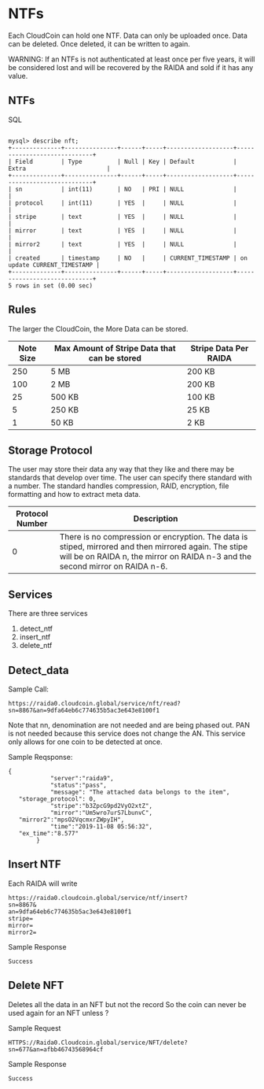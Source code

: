 # NTFs
Each CloudCoin can hold one NTF. Data can only be uploaded once. Data can be deleted. Once deleted, it can be written to again. 

WARNING: If an NTFs is not authenticated at least once per five years, it will be considered lost and will be recovered by the RAIDA and sold if it has any value. 

## NTFs
SQL
```

mysql> describe nft;
+--------------+---------------+------+-----+-------------------+-----------------------------+
| Field        | Type          | Null | Key | Default           | Extra                       |
+--------------+---------------+------+-----+-------------------+-----------------------------+
| sn           | int(11)       | NO   | PRI | NULL              |                             |
| protocol     | int(11)       | YES  |     | NULL              |                             |
| stripe       | text          | YES  |     | NULL              |                             |
| mirror       | text          | YES  |     | NULL              |                             |
| mirror2      | text          | YES  |     | NULL              |                             |
| created      | timestamp     | NO   |     | CURRENT_TIMESTAMP | on update CURRENT_TIMESTAMP |
+--------------+---------------+------+-----+-------------------+-----------------------------+
5 rows in set (0.00 sec)

```

## Rules
The larger the CloudCoin, the More Data can be stored. 

Note Size | Max Amount of Stripe Data that can be stored | Stripe Data Per RAIDA
------|-----------------|----
250 | 5 MB | 200 KB
100 | 2 MB| 200 KB
 25 | 500 KB| 100 KB
 5 | 250 KB| 25 KB
1 | 50 KB| 2 KB

## Storage Protocol
The user may store their data any way that they like and there may be standards that develop over time. The user can specify there standard with a number.
The standard handles compression, RAID, encryption, file formatting and how to extract meta data. 

Protocol Number | Description
---|---
0 | There is no compression or encryption. The data is stiped, mirrored and then mirrored again. The stipe will be on RAIDA n, the mirror on RAIDA n-3 and the second mirror on RAIDA n-6.

## Services

There are three services

1. detect_ntf
2. insert_ntf
3. delete_ntf

## Detect_data


Sample Call:
```
https://raida0.cloudcoin.global/service/nft/read?sn=8867&an=9dfa64eb6c774635b5ac3e643e8100f1

```
Note that nn, denomination are not needed and are being phased out. PAN is not needed because this service does not change the AN. This service only allows for one coin 
to be detected at once. 

Sample Reqsponse:
```
{
			"server":"raida9",
			"status":"pass",
			"message": "The attached data belongs to the item",
   "storage_protocol": 0,
			"stripe":"b3ZpcG9pd2VyO2xtZ",
			"mirror":"Um5wro7urS7LbunvC",
   "mirror2":"mpsO2VqcmxrZWpyIH",
			"time":"2019-11-08 05:56:32",
   "ex_time":"8.577"
		}

```


## Insert NTF
Each RAIDA will write 

```
https://raida0.cloudcoin.global/service/ntf/insert?
sn=8867&
an=9dfa64eb6c774635b5ac3e643e8100f1
stripe=
mirror=
mirror2=
```

Sample Response
```
Success
```


## Delete NFT
Deletes all the data in an NFT but not the record 
So the coin can never be used again for an NFT unless 
?

Sample Request 
```
HTTPS://Raida0.Cloudcoin.global/service/NFT/delete?sn=677&an=afbb46743568964cf
```
Sample Response 
```
Success
```




